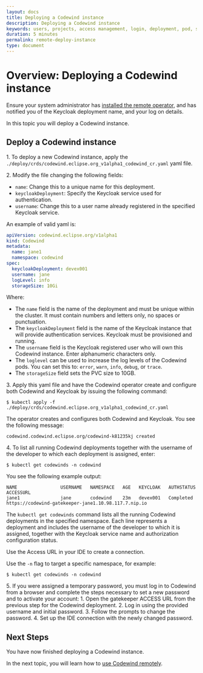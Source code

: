 ```yaml
---
layout: docs
title: Deploying a Codewind instance
description: Deploying a Codewind instance
keywords: users, projects, access management, login, deployment, pod, security, securing cloud connection, remote deployment of Codewind, remote, remote operator, remote codewind instance
duration: 5 minutes
permalink: remote-deploy-instance
type: document
---
```


# Overview: Deploying a Codewind instance

Ensure your system administrator has [installed the remote operator](./remote-install-operator.html), and has notified you of the Keycloak deployment name, and your log on details. 

In this topic you will deploy a Codewind instance.

## Deploy a Codewind instance

1\. To deploy a new Codewind instance, apply the `./deploy/crds/codewind.eclipse.org_v1alpha1_codewind_cr.yaml` yaml file.

2\. Modify the file changing the following fields:
- `name`: Change this to a unique name for this deployment.
- `keycloakDeployment`: Specify the Keycloak service used for authentication.
- `username`: Change this to a user name already registered in the specified Keycloak service.

An example of valid yaml is:

```yaml
apiVersion: codewind.eclipse.org/v1alpha1
kind: Codewind
metadata:
  name: jane1
  namespace: codewind
spec:
  keycloakDeployment: devex001
  username: jane
  logLevel: info
  storageSize: 10Gi
```

Where:
- The `name` field is the name of the deployment and must be unique within the cluster. It must contain numbers and letters only, no spaces or punctuation.
- The `keycloakDeployment` field is the name of the Keycloak instance that will provide authentication services. Keycloak must be provisioned and running.
- The `username` field is the Keycloak registered user who will own this Codewind instance. Enter alphanumeric characters only. 
- The `loglevel` can be used to increase the log levels of the Codewind pods. You can set this to: `error`, `warn`, `info`, `debug`, or `trace`. 
- The `storageSize` field sets the PVC size to 10GB.

3\. Apply this yaml file and have the Codewind operator create and configure both Codewind and Keycloak by issuing the following command: 

`$ kubectl apply -f ./deploy/crds/codewind.eclipse.org_v1alpha1_codewind_cr.yaml`

The operator creates and configures both Codewind and Keycloak. You see the following message:

`codewind.codewind.eclipse.org/codewind-k81235kj created`

4\. To list all running Codewind deployments together with the username of the developer to which each deployment is assigned, enter:

`$ kubectl get codewinds -n codewind`

You see the following example output:

```
NAME                USERNAME   NAMESPACE   AGE   KEYCLOAK   AUTHSTATUS   ACCESSURL
jane1               jane       codewind    23m   devex001   Completed    https://codewind-gatekeeper-jane1.10.98.117.7.nip.io
```

The `kubectl get codewinds` command lists all the running Codewind deployments in the specified namespace. Each line represents a deployment and includes the username of the developer to which it is assigned, together with the Keycloak service name and authorization configuration status. 

Use the Access URL in your IDE to create a connection. 

Use the `-n` flag to target a specific namespace, for example: 

`$ kubectl get codewinds -n codewind`

5\. If you were assigned a temporary password, you must log in to Codewind from a browser and complete the steps necessary to set a new password and to activate your account:
    1. Open the gatekeeper ACCESS URL from the previous step for the Codewind deployment.
    2. Log in using the provided username and initial password.
    3. Follow the prompts to change the password.
    4. Set up the IDE connection with the newly changed password.


## Next Steps

You have now finished deploying a Codewind instance. 

In the next topic, you will learn how to [use Codewind remotely](./remote-codewind-overview.html).